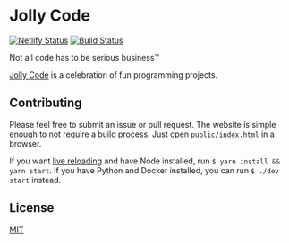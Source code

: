 # Jolly Code

[![Netlify Status](https://api.netlify.com/api/v1/badges/d9d2aaba-c2ee-49a7-94a0-22efce662f3b/deploy-status)](https://app.netlify.com/sites/jolly-code/deploys)
[![Build Status](https://travis-ci.org/dguo/jolly-code.svg?branch=master)](https://travis-ci.org/dguo/jolly-code)

Not all code has to be serious business™

[Jolly Code](https://jollycode.org) is a celebration of fun programming
projects.

## Contributing

Please feel free to submit an issue or pull request. The website is simple
enough to not require a build process. Just open `public/index.html` in a
browser.

If you want [live reloading](https://github.com/tapio/live-server) and have Node
installed, run `$ yarn install && yarn start`. If you have Python and Docker
installed, you can run `$ ./dev start` instead.

## License

[MIT](https://github.com/dguo/make-a-readme/blob/master/LICENSE)
